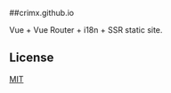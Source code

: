 ##crimx.github.io

Vue + Vue Router + i18n + SSR static site.

## License

[MIT](http://opensource.org/licenses/MIT)
